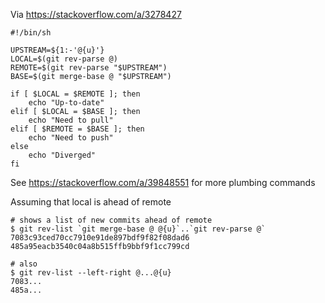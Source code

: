 
Via https://stackoverflow.com/a/3278427


```
#!/bin/sh

UPSTREAM=${1:-'@{u}'}
LOCAL=$(git rev-parse @)
REMOTE=$(git rev-parse "$UPSTREAM")
BASE=$(git merge-base @ "$UPSTREAM")

if [ $LOCAL = $REMOTE ]; then
    echo "Up-to-date"
elif [ $LOCAL = $BASE ]; then
    echo "Need to pull"
elif [ $REMOTE = $BASE ]; then
    echo "Need to push"
else
    echo "Diverged"
fi
```

See https://stackoverflow.com/a/39848551 for more plumbing commands


Assuming that local is ahead of remote
```
# shows a list of new commits ahead of remote
$ git rev-list `git merge-base @ @{u}`..`git rev-parse @`
7083c93ced70cc7910e91de897bdf9f82f08dad6
485a95eacb3540c04a8b515ffb9bbf9f1cc799cd

# also 
$ git rev-list --left-right @...@{u}
7083...
485a...
```
